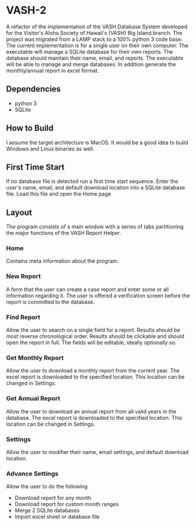 # VASH-2

A refactor of the implementation of the VASH Database System developed for the
Visitor's Aloha Society of Hawaii's (VASH) Big Island branch.
The project was migrated from a LAMP stack to a 100% python 3 code base.
The current implementation is for a single user on their own computer.
The executable will manage a SQLite database for their own reports.
The database should maintain their name, email, and reports.
The executable will be able to manage and merge databases.
In addition generate the monthly/annual report in excel format.

## Dependencies

- python 3
- SQLite

## How to Build

I assume the target architecture is MacOS.
It would be a good idea to build Windows and Linux binaries as well.

## First Time Start

If no database file is detected run a first time start sequence.
Enter the user's name, email, and default download location into a
SQLite database file.
Load this file and open the Home page

## Layout

The program consists of a main window with a series of tabs partitioning the major functions of the VASH Report Helper.

### Home

Contains meta information about the program.

### New Report

A form that the user can create a case report and enter some or all information
regarding it.
The user is offered a verification screen before the report is committed to the database.

### Find Report

Allow the user to search on a single field for a report.
Results should be most reverse chronological order.
Results should be clickable and should open the report in full.
The fields will be editable, ideally optionally so.

### Get Monthly Report

Allow the user to download a monthly report from the current year.
The excel report is downloaded to the specified location.
This location can be changed in Settings.

### Get Annual Report

Allow the user to download an annual report from all valid years in the database.
The excel report is downloaded to the specified location.
This location can be changed in Settings.

### Settings

Allow the user to modifier their name, email settings, and default download location.

### Advance Settings

Allow the user to do the following

- Download report for any month
- Download report for custom month ranges
- Merge 2 SQLite databases
- Import excel sheet or database file
